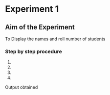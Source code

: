 # Experiment 1

## Aim of the Experiment
To Display the names and roll number of students

### Step by step procedure
1.
2.
3.
4.

Output obtained


